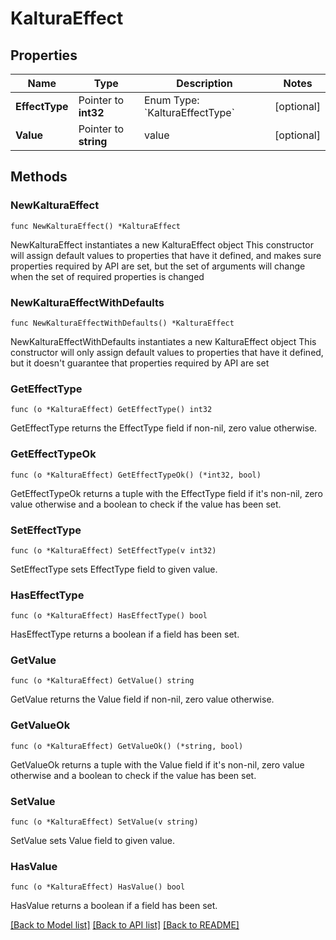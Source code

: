 # KalturaEffect

## Properties

Name | Type | Description | Notes
------------ | ------------- | ------------- | -------------
**EffectType** | Pointer to **int32** | Enum Type: &#x60;KalturaEffectType&#x60; | [optional] 
**Value** | Pointer to **string** | value | [optional] 

## Methods

### NewKalturaEffect

`func NewKalturaEffect() *KalturaEffect`

NewKalturaEffect instantiates a new KalturaEffect object
This constructor will assign default values to properties that have it defined,
and makes sure properties required by API are set, but the set of arguments
will change when the set of required properties is changed

### NewKalturaEffectWithDefaults

`func NewKalturaEffectWithDefaults() *KalturaEffect`

NewKalturaEffectWithDefaults instantiates a new KalturaEffect object
This constructor will only assign default values to properties that have it defined,
but it doesn't guarantee that properties required by API are set

### GetEffectType

`func (o *KalturaEffect) GetEffectType() int32`

GetEffectType returns the EffectType field if non-nil, zero value otherwise.

### GetEffectTypeOk

`func (o *KalturaEffect) GetEffectTypeOk() (*int32, bool)`

GetEffectTypeOk returns a tuple with the EffectType field if it's non-nil, zero value otherwise
and a boolean to check if the value has been set.

### SetEffectType

`func (o *KalturaEffect) SetEffectType(v int32)`

SetEffectType sets EffectType field to given value.

### HasEffectType

`func (o *KalturaEffect) HasEffectType() bool`

HasEffectType returns a boolean if a field has been set.

### GetValue

`func (o *KalturaEffect) GetValue() string`

GetValue returns the Value field if non-nil, zero value otherwise.

### GetValueOk

`func (o *KalturaEffect) GetValueOk() (*string, bool)`

GetValueOk returns a tuple with the Value field if it's non-nil, zero value otherwise
and a boolean to check if the value has been set.

### SetValue

`func (o *KalturaEffect) SetValue(v string)`

SetValue sets Value field to given value.

### HasValue

`func (o *KalturaEffect) HasValue() bool`

HasValue returns a boolean if a field has been set.


[[Back to Model list]](../README.md#documentation-for-models) [[Back to API list]](../README.md#documentation-for-api-endpoints) [[Back to README]](../README.md)


